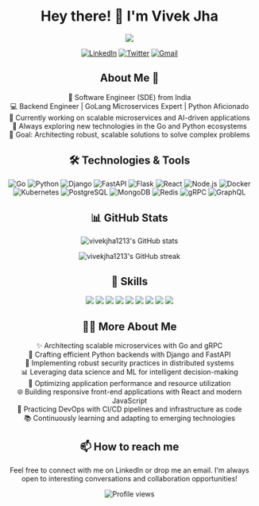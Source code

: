 <h1 align="center">Hey there! 👋 I'm Vivek Jha</h1>

<p align="center">
  <img src="https://readme-typing-svg.herokuapp.com?lines=Software+Engineer;Full+Stack+Developer;GoLang+Microservices+Expert;Python+Enthusiast;AI/ML+Practitioner;Always+learning+new+things&center=true&width=380&height=45">
</p>

<p align="center">
  <a href="https://www.linkedin.com/in/vivekjha1213"><img src="https://img.shields.io/badge/LinkedIn-0077B5?style=for-the-badge&logo=linkedin&logoColor=white" alt="LinkedIn"></a>
  <a href="https://twitter.com/vivekjha1213"><img src="https://img.shields.io/badge/Twitter-1DA1F2?style=for-the-badge&logo=twitter&logoColor=white" alt="Twitter"></a>
  <a href="mailto:vivekjha1213@gmail.com"><img src="https://img.shields.io/badge/Gmail-D14836?style=for-the-badge&logo=gmail&logoColor=white" alt="Gmail"></a>
</p>

<h2 align="center">About Me 🚀</h2>

<p align="center">
  🌟 Software Engineer (SDE) from India<br>
  💻 Backend Engineer | GoLang Microservices Expert | Python Aficionado<br>
  🔭 Currently working on scalable microservices and AI-driven applications<br>
  🌱 Always exploring new technologies in the Go and Python ecosystems<br>
  🎯 Goal: Architecting robust, scalable solutions to solve complex problems
</p>

<h2 align="center">🛠️ Technologies & Tools</h2>

<p align="center">
  <img src="https://img.shields.io/badge/Go-00ADD8?style=for-the-badge&logo=go&logoColor=white" alt="Go">
  <img src="https://img.shields.io/badge/Python-3776AB?style=for-the-badge&logo=python&logoColor=white" alt="Python">
  <img src="https://img.shields.io/badge/Django-092E20?style=for-the-badge&logo=django&logoColor=white" alt="Django">
  <img src="https://img.shields.io/badge/FastAPI-009688?style=for-the-badge&logo=FastAPI&logoColor=white" alt="FastAPI">
  <img src="https://img.shields.io/badge/Flask-000000?style=for-the-badge&logo=flask&logoColor=white" alt="Flask">
  <img src="https://img.shields.io/badge/React-20232A?style=for-the-badge&logo=react&logoColor=61DAFB" alt="React">
  <img src="https://img.shields.io/badge/Node.js-339933?style=for-the-badge&logo=nodedotjs&logoColor=white" alt="Node.js">
  <img src="https://img.shields.io/badge/Docker-2CA5E0?style=for-the-badge&logo=docker&logoColor=white" alt="Docker">
  <img src="https://img.shields.io/badge/Kubernetes-326ce5.svg?&style=for-the-badge&logo=kubernetes&logoColor=white" alt="Kubernetes">
  <img src="https://img.shields.io/badge/PostgreSQL-316192?style=for-the-badge&logo=postgresql&logoColor=white" alt="PostgreSQL">
  <img src="https://img.shields.io/badge/MongoDB-4EA94B?style=for-the-badge&logo=mongodb&logoColor=white" alt="MongoDB">
  <img src="https://img.shields.io/badge/Redis-DC382D?style=for-the-badge&logo=redis&logoColor=white" alt="Redis">
  <img src="https://img.shields.io/badge/gRPC-244c5a?style=for-the-badge&logo=grpc&logoColor=white" alt="gRPC">
  <img src="https://img.shields.io/badge/GraphQL-E10098?style=for-the-badge&logo=graphql&logoColor=white" alt="GraphQL">
</p>

<h2 align="center">📊 GitHub Stats</h2>

<p align="center">
  <img src="https://github-readme-stats.vercel.app/api?username=vivekjha1213&show_icons=true&count_private=true&theme=react" alt="vivekjha1213's GitHub stats" />
</p>

<p align="center">
  <img src="https://github-readme-streak-stats.herokuapp.com/?user=vivekjha1213&theme=react" alt="vivekjha1213's GitHub streak" />
</p>

<h2 align="center">💼 Skills</h2>

<p align="center">
  <img src="https://img.shields.io/badge/Golang-Microservices-informational?style=flat&logo=go&color=00ADD8" />
  <img src="https://img.shields.io/badge/Python-Django/FastAPI-informational?style=flat&logo=python&color=3776AB" />
  <img src="https://img.shields.io/badge/Backend-Node.js-informational?style=flat&logo=Node.js&color=339933" />
  <img src="https://img.shields.io/badge/Frontend-React-informational?style=flat&logo=react&color=61DAFB" />
  <img src="https://img.shields.io/badge/Database-PostgreSQL/MongoDB-informational?style=flat&logo=postgresql&color=336791" />
  <img src="https://img.shields.io/badge/DevOps-Docker/K8s-informational?style=flat&logo=docker&color=2496ED" />
  <img src="https://img.shields.io/badge/Cloud-AWS/GCP-informational?style=flat&logo=amazon-aws&color=232F3E" />
  <img src="https://img.shields.io/badge/ML/AI-TensorFlow/PyTorch-informational?style=flat&logo=tensorflow&color=FF6F00" />
  <img src="https://img.shields.io/badge/API-REST/GraphQL-informational?style=flat&logo=graphql&color=E10098" />
</p>

<h2 align="center">👨‍💻 More About Me</h2>

<p align="center">
  ✨ Architecting scalable microservices with Go and gRPC<br>
  🐍 Crafting efficient Python backends with Django and FastAPI<br>
  🔐 Implementing robust security practices in distributed systems<br>
  📊 Leveraging data science and ML for intelligent decision-making<br>
  🚀 Optimizing application performance and resource utilization<br>
  🌐 Building responsive front-end applications with React and modern JavaScript<br>
  🔄 Practicing DevOps with CI/CD pipelines and infrastructure as code<br>
  📚 Continuously learning and adapting to emerging technologies
</p>

<h2 align="center">📫 How to reach me</h2>

<p align="center">
  Feel free to connect with me on LinkedIn or drop me an email. I'm always open to interesting conversations and collaboration opportunities!
</p>

<p align="center">
  <img src="https://komarev.com/ghpvc/?username=vivekjha1213&label=Profile%20views&color=0e75b6&style=flat" alt="Profile views" />
</p>
